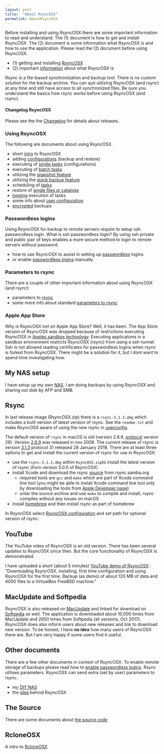 ```yaml
---
layout: post
title:  "About RsyncOSX"
permalink: AboutRsyncOSX
---
```

Before installing and using RsyncOSX there are some important information to read and understand. The (1) document is how to get and install RsyncOSX. The (2) document is some information what RsyncOSX is and how to use the application. Please read the (2) document before using RsyncOSX.

 - (1) getting and installing [RsyncOSX](/Install)
 - (2) important [information](/HowtoUseRsyncOSX) about what RsyncOSX is

Rsync is a file-based synchronization and backup tool. There is no custom solution for the backup archive. You can quit utilizing RsyncOSX (and rsync) at any time and still have access to all synchronized files. Be sure you understand the basics how rsync works before using RsyncOSX (and rsync).

#### Changelog RsyncOSX

Please see the the [Changelog](/Changelog) for details about releases.

### Using RsyncOSX

The following are documents about using RsyncOSX.

- short [intro](/Intro) to RsyncOSX
- adding [configurations](/AddConfigurations) (backup and restore)
- executing of [single tasks](/SingleTask) (configurations)
- executing of [batch tasks](/BatchTask)
- utilizing the [snapshot feature](/Snapshots)
- utilizing the [quick backup feature](/Quickbackup)
- scheduling of [tasks](/ScheduleTasks)
- restore of [single files or catalogs](/CopySingleFiles)
- [logging](/Logging) execution of tasks
- some info about [user configuration](/UserConfiguration)
- [encrypted](/Encrypted) backups

### Passwordless logins

Using RsyncOSX for backup to remote servers require to setup ssh passwordless login. What is ssh passwordless login? By using ssh private and public pair of keys enables a more secure method to login to remote servers without password.

- how to use RsyncOSX to assist in setting up [passwordless](/ssh) logins
- or enable [passwordless logins](/PasswordlessLogin) manually

### Parameters to rsync

There are a couple of other important information about using RsyncOSX (and rsync):

- parameters to [rsync](/Parameters)
- some more info about standard [parameters to rsync](/RsyncParameters)

### Apple App Store

Why is RsyncOSX not on Apple App Store? Well, it has been. The App Store version of RsyncOSX was dropped because of restrictions executing RsyncOSX in [Apples sandbox technology](https://developer.apple.com/library/content/documentation/Security/Conceptual/AppSandboxDesignGuide/AboutAppSandbox/AboutAppSandbox.html). Executing applications in a sandbox environment restricts RsyncOSX (rsync) from using a ssh-tunnel. Ssh is not allowed reading certificates for passwordless logins when rsync is forked from RsyncOSX. There might be a solution for it, but I dont want to spend time investigating how.

## My NAS setup

I have setup up my own [NAS](/DIYNAS). I am doing backups by using RsyncOSX and sharing out disk by AFP and SMB.

## Rsync

In last release image (RsyncOSX.zip) there is a `rsync-3.1.3.dmg` which includes a built version of latest version of rsync. See the `readme.txt` and make RsyncOSX aware of using the new rsync in [userconfig](/UserConfiguration).

The default version of `rsync` in macOS is old (version 2.6.9, [protocol](https://rsync.samba.org/how-rsync-works.html) version 29). Version [2.6.9](https://download.samba.org/pub/rsync/src/rsync-2.6.9-NEWS) was released in nov 2006. The current release of rsync is version [3.1.3](https://download.samba.org/pub/rsync/src/rsync-3.1.3-NEWS) protocol 31 released 28 January 2018. There are at least three options to get and install the current version of rsync for use in RsyncOSX:

- use the `rsync-3.1.3.dmg` within `RsyncOSX.zip`to install the latest version of rsync (from version 5.0.0 of RsyncOSX)
- install Xcode and download the rsync [source](https://rsync.samba.org/) from rsync.samba.org
	- required tools are `gcc` and `make` which are part of Xcode command line tool (you might be able to install Xcode command line tool only by downloading the tools from [Apple Developer page](https://developer.apple.com/))
	- untar the source archive and use `make` to compile and install, rsync compiles without any issues on macOS
- install [homebrew](https://en.wikipedia.org/wiki/Homebrew_(package_management_software)) and then install rsync as part of homebrew

In RsyncOSX select [RsyncOSX configuration](/UserConfiguration) and set path for optional version of rsync.

## YouTube

The YouTube video of RsyncOSX is an old version. There has been several updates to RsyncOSX since then. But the core functionality of RsyncOSX is demonstrated.

I have uploaded a short (about 5 minutes) [YouTube demo of RsyncOSX](https://www.youtube.com/watch?v=ty1r7yvgExo) : "Downloading RsyncOSX, installing, first time configuration and using RsyncOSX for the first time. Backup (as demo) of about 120 MB of data and 4000 files to a VirtualBox FreeBSD machine."

## MacUpdate and Softpedia

RsyncOSX is also released on [MacUpdate](https://www.macupdate.com/app/mac/56516/rsyncosx) and linked for download on [Softpedia](http://mac.softpedia.com/get/Internet-Utilities/RsyncOSX.shtml) as well. The application is downloaded about 10,000 times from MacUpdate and 2650 times from Softpedia (all versions, Oct 2017). RsyncOSX does also inform users about new releases and link to download new version. To be honest, I have **no idea** how many users of RsyncOSX there are. But I am very happy if some users find it useful.

## Other documents

There are a few other documents in context of RsyncOSX. To enable remote storage of backups please read how to [enable passwordless logins](/PasswordlessLogin). Rsync utilises parameters. RsyncOSX can send extra (set by user) parameters to rsync.

- my [DIY NAS](/DIYNAS)
- the [idea](/Idea) behind RsyncOSX

## The Source

There are some documents about [the source code](/Source)

## RcloneOSX

A intro to [RcloneOSX](/RcloneIntro)
